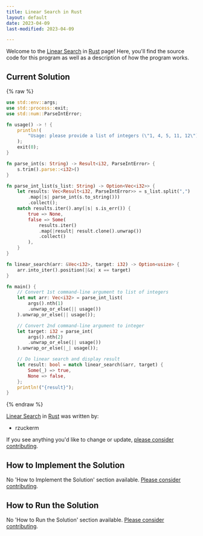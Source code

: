 ```yaml
---
title: Linear Search in Rust
layout: default
date: 2023-04-09
last-modified: 2023-04-09

---
```


Welcome to the [Linear Search](https://sampleprograms.io/projects/linear-search) in [Rust](https://sampleprograms.io/languages/rust) page! Here, you'll find the source code for this program as well as a description of how the program works.

## Current Solution

{% raw %}

```rust
use std::env::args;
use std::process::exit;
use std::num::ParseIntError;

fn usage() -> ! {
    println!(
        "Usage: please provide a list of integers (\"1, 4, 5, 11, 12\") and the integer to find (\"11\")"
    );
    exit(0);
}

fn parse_int(s: String) -> Result<i32, ParseIntError> {
    s.trim().parse::<i32>()
}

fn parse_int_list(s_list: String) -> Option<Vec<i32>> {
    let results: Vec<Result<i32, ParseIntError>> = s_list.split(",")
        .map(|s| parse_int(s.to_string()))
        .collect();
    match results.iter().any(|s| s.is_err()) {
        true => None,
        false => Some(
            results.iter()
            .map(|result| result.clone().unwrap())
            .collect()
        ),
    }
}

fn linear_search(arr: &Vec<i32>, target: i32) -> Option<usize> {
    arr.into_iter().position(|&x| x == target)
}

fn main() {
    // Convert 1st command-line argument to list of integers
    let mut arr: Vec<i32> = parse_int_list(
        args().nth(1)
        .unwrap_or_else(|| usage())
    ).unwrap_or_else(|| usage());

    // Convert 2nd command-line argument to integer
    let target: i32 = parse_int(
        args().nth(2)
        .unwrap_or_else(|| usage())
    ).unwrap_or_else(|_| usage());

    // Do linear search and display result
    let result: bool = match linear_search(&arr, target) {
        Some(_) => true,
        None => false,
    };
    println!("{result}");
}
```

{% endraw %}

[Linear Search](https://sampleprograms.io/projects/linear-search) in [Rust](https://sampleprograms.io/languages/rust) was written by:

- rzuckerm

If you see anything you'd like to change or update, [please consider contributing](https://github.com/TheRenegadeCoder/sample-programs).

## How to Implement the Solution

No 'How to Implement the Solution' section available. [Please consider contributing](https://github.com/TheRenegadeCoder/sample-programs-website).

## How to Run the Solution

No 'How to Run the Solution' section available. [Please consider contributing](https://github.com/TheRenegadeCoder/sample-programs-website).